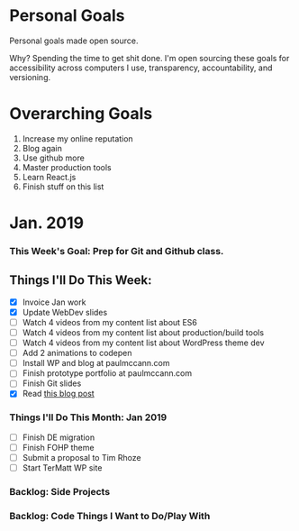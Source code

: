 Personal Goals
==============

Personal goals made open source.

Why? Spending the time to get shit done. 
I'm open sourcing these goals for accessibility across computers I use, transparency, accountability, and versioning.

# Overarching Goals
1. Increase my online reputation
2. Blog again
3. Use github more
4. Master production tools
5. Learn React.js
6. Finish stuff on this list

# Jan. 2019

### This Week's Goal: Prep for Git and Github class.

## Things I'll Do This Week:
- [x] Invoice Jan work
- [x] Update WebDev slides
- [ ] Watch 4 videos from my content list about ES6
- [ ] Watch 4 videos from my content list about production/build tools
- [ ] Watch 4 videos from my content list about WordPress theme dev
- [ ] Add 2 animations to codepen
- [ ] Install WP and blog at paulmccann.com
- [ ] Finish prototype portfolio at paulmccann.com
- [ ] Finish Git slides
- [x] Read [this blog post](http://una.github.io/personal-goals-guide)

### Things I'll Do This Month: Jan 2019
- [ ] Finish DE migration
- [ ] Finish FOHP theme
- [ ] Submit a proposal to Tim Rhoze
- [ ] Start TerMatt WP site

### Backlog: Side Projects 


### Backlog: Code Things I Want to Do/Play With

